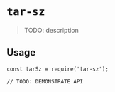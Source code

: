 # `tar-sz`

> TODO: description

## Usage

```
const tarSz = require('tar-sz');

// TODO: DEMONSTRATE API
```
